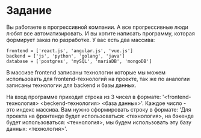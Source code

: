 # Задание

Вы работаете в прогрессивной компании. А все прогрессивные люди любят все автоматизировать. И вы хотите написать программу, которая формирует заказ по разработке. У вас есть два массива:

```
frontend = ['react.js', 'angular.js', 'vue.js']
backend = ['js', 'python', 'golang', 'java']
database = ['postgres', 'mySQL', 'mariaDB', 'mongoDB']
```

В массиве frontend записаны технологии которые мы можем использовать для frontend-технологий на проекте, так же по аналогии записаны технологии для backend и базы данных.

На вход программе приходит строка из 3 чисел в формате: '<frontend-технология> <beckend-технология> <база данных>'. Каждое число - это индекс массива. Вам нужно сформировать строку в формате: 'Для проекта на фронтенде будет использоваться: <технология>, на бэкенде будет использоваться: <технология>, мы будем использовать эту базу данных: <технология>'.